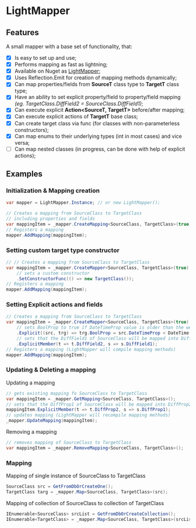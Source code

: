 # LightMapper
## Features
A small mapper with a base set of functionality, that:
- [x] Is easy to set up and use;
- [x] Performs mapping as fast as lightning;
- [x] Available on Nuget as [LightMapper](https://www.nuget.org/packages/LightMapper/);
- [x] Uses Reflection.Emit for creation of mapping methods dynamically;
- [x] Can map properties/fields from **SourceT** class type to **TargetT** class type;
- [x] Have an ability to set explicit property/field to property/field mapping _(eg. TargetClass.DiffField2 = SourceClass.DiffField1)_;
- [x] Can execute explicit **Action<SourceT, TargetT>** before/after mapping;
- [x] Can execute explicit actions of **TargetT** base class;
- [x] Can create target class via func (for classes with non-parameterless constructors);
- [x] Can map enums to their underlying types (int in most cases) and vice versa;
- [ ] Can map nested classes (in progress, can be done with help of explicit actions);

## Examples
### Initialization & Mapping creation
```C#
var mapper = LightMapper.Instance; // or new LightMapper(); 

// Creates a mapping from SourceClass to TargetClass
// including properties and fields
var mappingItem = _mapper.CreateMapping<SourceClass, TargetClass>(true);
// Registers a mapping
mapper.AddMapping(mappingItem);
```

### Setting custom target type constructor
```C#
// // Creates a mapping from SourceClass to TargetClass
var mappingItem = _mapper.CreateMapper<SourceClass, TargetClass>(true)
	// sets a custom constructor
	.SetConstructorFunc(() => new TargetClass());
// Registers a mapping
mapper.AddMapping(mappingItem);
```

### Setting Explicit actions and fields
```C#
// Creates a mapping from SourceClass to TargetClass
var mappingItem = _mapper.CreateMapper<SourceClass, TargetClass>(true)
    // sets BoolProp to true if DateTimeProp value is older than the week
    .Explicit((src, trg) => trg.BoolProp = src.DateTimeProp < DateTime.Now.AddDays(-7))
    // sets that the DiffField1 of SourceClass will be mapped into DiffField2 of TargetClass
    .ExplicitMember(t => t.DiffField2, s => s.DiffField1);
// Registers a mapping (LightMapper will compile mapping methods)
mapper.AddMapping(mappingItem);
```

### Updating & Deleting a mapping
Updating a mapping
```C#
// gets existing mapping fo SourceClass to TargetClass
var mappingItem = _mapper.GetMapping<SourceClass, TargetClass>();
// sets that the DiffProp1 of SourceClass will be mapped into DiffProp2 of TargetClass
mappingItem.ExplicitMember(t => t.DiffProp2, s => s.DiffProp1);
// updates mapping (LightMapper will recompile mapping methods)
_mapper.UpdateMapping(mappingItem);
```

Removing a mapping
```C#
// removes mapping of SourceClass to TargetClass
var mappingItem = _mapper.RemoveMapping<SourceClass, TargetClass>();
```

### Mapping
Mapping of single instance of SourceClass to TargetClass
```C#
SourceClass src = GetFromDbOrCreateOne();
TargetClass targ = _mapper.Map<SourceClass, TargetClass>(src);
```

Mapping of collection of SourceClass to collection of TargetClass
```C#
IEnumerable<SourceClass> srcList = GetFromDbOrCreateCollection();
IEnumerable<TargetClass> = _mapper.Map<SourceClass, TargetClass>(srcList);
```
